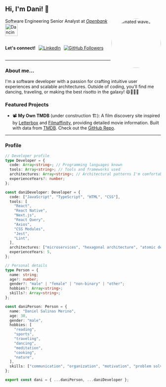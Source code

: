 <h2>Hi, I'm Dani! 👋</h2>
<img align='right' src="https://cdn.dribbble.com/users/2454048/screenshots/15340392/media/dd54aafd6e4ecf7aa325c94113a792f5.gif" style="width:160px; height:160px; border-radius:50%;" alt="Animated waves GIF">

<p>
  Software Engineering Senior Analyst at <em><a href="https://www.openbank.es/">Openbank</a></em> 
  <img src="https://media.tenor.com/Mi_aXRRAeaYAAAAM/money-donald-duck.gif" width="40" height="40" alt="Dancing lemon">
</p>

<p style="display: flex; align-items: center; gap: 10px; height: 50px;">
  <b>Let's connect!     </b>
  <a href="https://www.linkedin.com/in/danielsalinasmerino/">
    <img src="https://img.shields.io/badge/-danielsalinasmerino-blue?style=flat-square&logo=Linkedin&logoColor=white" alt="LinkedIn">
  </a>
  <a href="https://github.com/danielsalinasmerino">
    <img src="https://img.shields.io/github/followers/danielsalinasmerino?label=follow&style=social" alt="GitHub Followers">
  </a> 
</p>

---

### About me...

I'm a software developer with a passion for crafting intuitive user experiences and scalable architectures. Outside of coding, you'll find me dancing, traveling, or making the best risotto in the galaxy! 😄👨🏻‍🍳

### Featured Projects

- 📽️ **My Own TMDB** (under construction 🏗️): A film discovery site inspired by [Letterbox](https://letterboxd.com/) and [Filmaffinity](https://www.filmaffinity.com/), providing detailed movie information. Built with data from [TMDB](https://www.themoviedb.org/). Check out the [GitHub Repo](https://github.com/danielsalinasmerino/movies-app).

---

### Profile

```typescript
// Developer profile
type Developer = {
  code: Array<string>; // Programming languages known
  tools: Array<string>; // Tools and frameworks used
  architectures: Array<string>; // Architectural patterns I'm comfortable with
  experienceYears?: number;
};

const daniDeveloper: Developer = {
  code: ["JavaScript", "TypeScript", "HTML", "CSS"],
  tools: [
    "React",
    "React Native",
    "Next.js",
    "React Query",
    "Axios",
    "CSS Modules",
    "Jest",
    "Lint",
  ],
  architectures: ["microservices", "hexagonal architecture", "atomic design"],
  experienceYears: 5,
};

// Personal details
type Person = {
  name: string;
  age?: number;
  gender?: "male" | "female" | "non-binary" | "other";
  hobbies?: Array<string>;
  skills?: Array<string>;
};

const daniPerson: Person = {
  name: "Daniel Salinas Merino",
  age: 30,
  gender: "male",
  hobbies: [
    "reading",
    "sports",
    "traveling",
    "dancing",
    "meditation",
    "cooking",
    "nature",
  ],
  skills: ["communication", "organization", "motivation", "problem solving"],
};

export const dani = { ...daniPerson, ...daniDeveloper };
```

